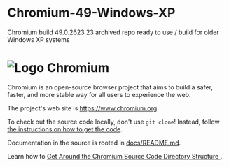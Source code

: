# Chromium-49-Windows-XP
Chromium build 49.0.2623.23 archived repo ready to use / build for older Windows XP systems

# ![Logo](https://github.com/chromium/chromium/blob/master/chrome/app/theme/chromium/product_logo_64.png) Chromium

Chromium is an open-source browser project that aims to build a safer, faster,
and more stable way for all users to experience the web.

The project's web site is https://www.chromium.org.

To check out the source code locally, don't use `git clone`! Instead,
follow [the instructions on how to get the code](https://github.com/chromium/chromium/blob/master/docs/get_the_code.md).

Documentation in the source is rooted in [docs/README.md](https://github.com/chromium/chromium/blob/master/docs/README.md).

Learn how to [Get Around the Chromium Source Code Directory Structure
](https://www.chromium.org/developers/how-tos/getting-around-the-chrome-source-code).

